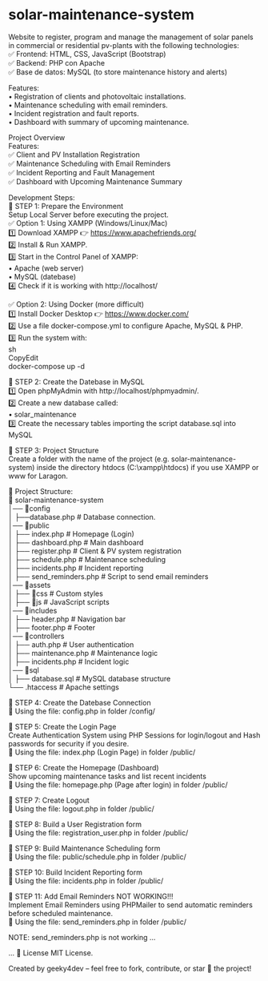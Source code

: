 # solar-maintenance-system  
Website to register, program and manage the management of solar panels in commercial or residential pv-plants
with the following technologies:   
✅ Frontend: HTML, CSS, JavaScript (Bootstrap)   
✅ Backend: PHP con Apache   
✅ Base de datos: MySQL (to store maintenance history and alerts)   

Features:   
•	Registration of clients and photovoltaic installations.   
•	Maintenance scheduling with email reminders.   
•	Incident registration and fault reports.   
•	Dashboard with summary of upcoming maintenance.  

Project Overview  
Features:  
✅ Client and PV Installation Registration  
✅ Maintenance Scheduling with Email Reminders  
✅ Incident Reporting and Fault Management  
✅ Dashboard with Upcoming Maintenance Summary  

Development Steps:  
🚀 STEP 1: Prepare the Environment  
Setup Local Server before executing the project.  
✅ Option 1: Using XAMPP (Windows/Linux/Mac)  
1️⃣   Download XAMPP 👉 https://www.apachefriends.org/  
2️⃣   Install & Run XAMPP.  
3️⃣   Start in the Control Panel of XAMPP:  
•	Apache (web server)  
•	MySQL (datebase)  
4️⃣   Check if it is working with http://localhost/  

✅ Option 2: Using Docker (more difficult)  
1️⃣   Install Docker Desktop 👉 https://www.docker.com/  
2️⃣   Use a file docker-compose.yml to configure Apache, MySQL & PHP.  
3️⃣   Run the system with:  
sh  
CopyEdit  
docker-compose up -d  

🚀 STEP 2: Create the Datebase in MySQL  
1️⃣   Open phpMyAdmin with http://localhost/phpmyadmin/.  
2️⃣   Create a new database called:  
•	solar_maintenance  
3️⃣   Create the necessary tables importing the script database.sql into MySQL   

🚀 STEP 3: Project Structure  
Create a folder with the name of the project (e.g. solar-maintenance-system) inside the directory htdocs (C:\xampp\htdocs) if you use XAMPP or www for Laragon.    

📂 Project Structure:  
📂 solar-maintenance-system  
│── 📂config  
│   ├──database.php          # Database connection.  
│── 📂public  
│   ├── index.php             # Homepage (Login)  
│   ├── dashboard.php         # Main dashboard  
│   ├── register.php          # Client & PV system registration  
│   ├── schedule.php          # Maintenance scheduling  
│   ├── incidents.php         # Incident reporting  
│   ├── send_reminders.php    # Script to send email reminders  
│── 📂assets  
│   ├── 📂css                  # Custom styles  
│   ├── 📂js                   # JavaScript scripts  
│── 📂includes  
│   ├── header.php            # Navigation bar  
│   ├── footer.php            # Footer  
│── 📂controllers  
│   ├── auth.php              # User authentication    
│   ├── maintenance.php       # Maintenance logic  
│   ├── incidents.php         # Incident logic  
│── 📂sql  
│   ├── database.sql          # MySQL database structure  
└── .htaccess                 # Apache settings  

🚀 STEP 4: Create the Datebase Connection  
📌 Using the file: config.php in folder /config/  

🚀 STEP 5: Create the Login Page  
Create Authentication System using PHP Sessions for login/logout and Hash passwords for security if you desire.  
📌 Using the file: index.php (Login Page) in folder /public/  

🚀 STEP 6: Create the Homepage (Dashboard)  
Show upcoming maintenance tasks and list recent incidents  
📌 Using the file: homepage.php (Page after login) in folder /public/  

🚀 STEP 7: Create Logout  
📌 Using the file: logout.php in folder /public/  

🚀 STEP 8: Build a User Registration form  
📌 Using the file: registration_user.php in folder /public/  

🚀 STEP 9: Build Maintenance Scheduling form  
📌 Using the file: public/schedule.php in folder /public/  

🚀 STEP 10: Build Incident Reporting form  
📌 Using the file: incidents.php in folder /public/  

🚀 STEP 11: Add Email Reminders NOT WORKING!!!  
Implement Email Reminders using PHPMailer to send automatic reminders before scheduled maintenance.  
📌 Using the file: send_reminders.php in folder /public/  

NOTE: send_reminders.php is not working ... 

...
📜 License
MIT License.

Created by geeky4dev – feel free to fork, contribute, or star 🌟 the project!

